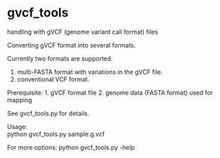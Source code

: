 gvcf_tools
==========

handling with gVCF (genome variant call format) files

Converting gVCF format into several formats.

Currently two formats are supported.
 1. multi-FASTA format with variations in the gVCF file.
 2. conventional VCF format.

Prerequisite:
    1. gVCF format file
    2. genome data (FASTA format) used for mapping
    
See gvcf_tools.py for details.

Usage:  
  python gvcf_tools.py sample.g.vcf

For more options:
  python gvcf_tools.py -help  
